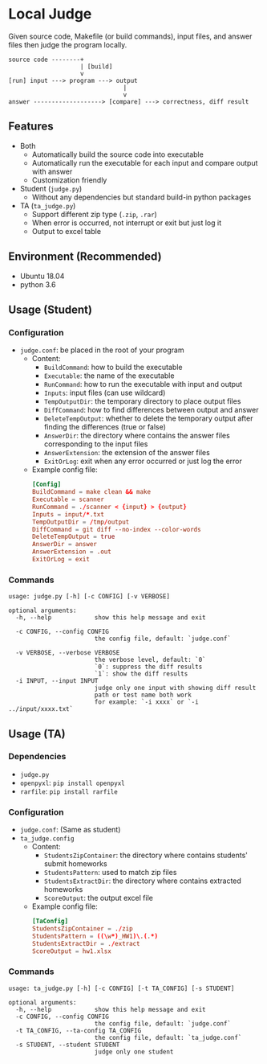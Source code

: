 # Local Judge

Given source code, Makefile (or build commands), input files, and answer files then judge the program locally.

```
source code --------+
                    | [build]
                    v
[run] input ---> program ---> output
                                |
                                v
answer -------------------> [compare] ---> correctness, diff result
```

## Features

+ Both
  + Automatically build the source code into executable
  + Automatically run the executable for each input and compare output with answer
  + Customization friendly
+ Student (`judge.py`)
  + Without any dependencies but standard build-in python packages
+ TA (`ta_judge.py`)
  + Support different zip type (`.zip`, `.rar`)
  + When error is occurred, not interrupt or exit but just log it 
  + Output to excel table

## Environment (Recommended)

+ Ubuntu 18.04
+ python 3.6

## Usage (Student)

### Configuration

+ `judge.conf`: be placed in the root of your program
  + Content:
    + `BuildCommand`: how to build the executable
    + `Executable`: the name of the executable
    + `RunCommand`: how to run the executable with input and output
    + `Inputs`: input files (can use wildcard)
    + `TempOutputDir`: the temporary directory to place output files
    + `DiffCommand`: how to find differences between output and answer
    + `DeleteTempOutput`: whether to delete the temporary output after finding the differences (true or false)
    + `AnswerDir`: the directory where contains the answer files corresponding to the input files
    + `AnswerExtension`: the extension of the answer files
    + `ExitOrLog`: exit when any error occurred or just log the error
  + Example config file:
    ```conf
    [Config]
    BuildCommand = make clean && make
    Executable = scanner
    RunCommand = ./scanner < {input} > {output}
    Inputs = input/*.txt
    TempOutputDir = /tmp/output
    DiffCommand = git diff --no-index --color-words
    DeleteTempOutput = true
    AnswerDir = answer
    AnswerExtension = .out
    ExitOrLog = exit
    ```

### Commands

```text
usage: judge.py [-h] [-c CONFIG] [-v VERBOSE]

optional arguments:
  -h, --help            show this help message and exit

  -c CONFIG, --config CONFIG
                        the config file, default: `judge.conf`

  -v VERBOSE, --verbose VERBOSE
                        the verbose level, default: `0`
                        `0`: suppress the diff results
                        `1`: show the diff results
  -i INPUT, --input INPUT
                        judge only one input with showing diff result
                        path or test name both work
                        for example: `-i xxxx` or `-i ../input/xxxx.txt`
```

## Usage (TA)

### Dependencies

+ `judge.py`
+ `openpyxl`: `pip install openpyxl`
+ `rarfile`: `pip install rarfile`

### Configuration

+ `judge.conf`: (Same as student)
+ `ta_judge.config`
  + Content:
    + `StudentsZipContainer`: the directory where contains students' submit homeworks
    + `StudentsPattern`: used to match zip files
    + `StudentsExtractDir`: the directory where contains extracted homeworks
    + `ScoreOutput`: the output excel file
  + Example config file:
      ```conf
      [TaConfig]
      StudentsZipContainer = ./zip
      StudentsPattern = ((\w*)_HW1)\.(.*)
      StudentsExtractDir = ./extract
      ScoreOutput = hw1.xlsx
      ```

### Commands

```text
usage: ta_judge.py [-h] [-c CONFIG] [-t TA_CONFIG] [-s STUDENT]

optional arguments:
  -h, --help            show this help message and exit
  -c CONFIG, --config CONFIG
                        the config file, default: `judge.conf`
  -t TA_CONFIG, --ta-config TA_CONFIG
                        the config file, default: `ta_judge.conf`
  -s STUDENT, --student STUDENT
                        judge only one student
```